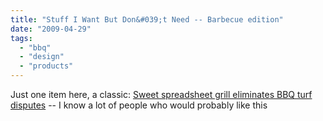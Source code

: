 ```yaml
---
title: "Stuff I Want But Don&#039;t Need -- Barbecue edition"
date: "2009-04-29"
tags: 
  - "bbq"
  - "design"
  - "products"
---
```


Just one item here, a classic: [Sweet spreadsheet grill eliminates BBQ turf disputes](http://www.crunchgear.com/2009/04/17/sweet-spreadsheet-grill-eliminates-bbq-turf-disputes/) -- I know a lot of people who would probably like this
